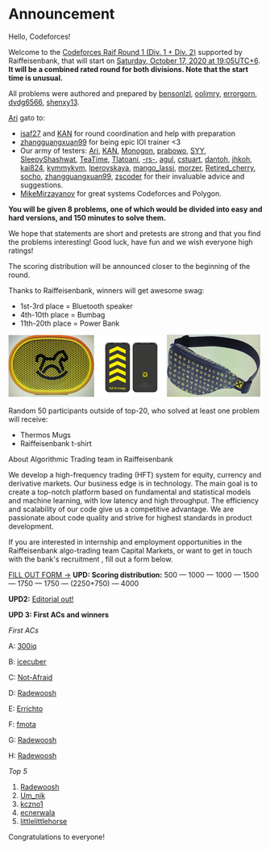 # Announcement

Hello, Codeforces!

Welcome to the [Codeforces Raif Round 1 (Div. 1 + Div. 2)](https://codeforces.com/contest/1428) supported by Raiffeisenbank, that will start on [Saturday, October 17, 2020 at 19:05UTC+6](https://codeforces.com/https://www.timeanddate.com/worldclock/fixedtime.html?day=17&month=10&year=2020&hour=16&min=5&sec=0&p1=166). **It will be a combined rated round for both divisions. Note that the start time is unusual.**

All problems were authored and prepared by [bensonlzl](https://codeforces.com/profile/bensonlzl "Master bensonlzl"), [oolimry](https://codeforces.com/profile/oolimry "Master oolimry"), [errorgorn](https://codeforces.com/profile/errorgorn "Grandmaster errorgorn"), [dvdg6566](https://codeforces.com/profile/dvdg6566 "Grandmaster dvdg6566"), [shenxy13](https://codeforces.com/profile/shenxy13 "Grandmaster shenxy13").

[Ari](https://codeforces.com/profile/Ari "Grandmaster Ari") gato to:

 * [isaf27](https://codeforces.com/profile/isaf27 "International Grandmaster isaf27") and [KAN](https://codeforces.com/profile/KAN "International Grandmaster KAN") for round coordination and help with preparation
* [zhangguangxuan99](https://codeforces.com/profile/zhangguangxuan99 "International Master zhangguangxuan99") for being epic IOI trainer <3
* Our army of testers: [Ari](https://codeforces.com/profile/Ari "Grandmaster Ari"), [KAN](https://codeforces.com/profile/KAN "International Grandmaster KAN"), [Monogon](https://codeforces.com/profile/Monogon "Grandmaster Monogon"), [prabowo](https://codeforces.com/profile/prabowo "Grandmaster prabowo"), [SYY](https://codeforces.com/profile/SYY "Expert SYY"), [SleepyShashwat](https://codeforces.com/profile/SleepyShashwat "Master SleepyShashwat"), [TeaTime](https://codeforces.com/profile/TeaTime "Candidate Master TeaTime"), [Tlatoani](https://codeforces.com/profile/Tlatoani "International Grandmaster Tlatoani"), [-rs-](https://codeforces.com/profile/-rs- "Master -rs-"), [agul](https://codeforces.com/profile/agul "Master agul"), [cstuart](https://codeforces.com/profile/cstuart "Master cstuart"), [dantoh](https://codeforces.com/profile/dantoh "Master dantoh"), [jhkoh](https://codeforces.com/profile/jhkoh "Expert jhkoh"), [kai824](https://codeforces.com/profile/kai824 "Master kai824"), [kymmykym](https://codeforces.com/profile/kymmykym "Expert kymmykym"), [lperovskaya](https://codeforces.com/profile/lperovskaya "Specialist lperovskaya"), [mango_lassi](https://codeforces.com/profile/mango_lassi "International Grandmaster mango_lassi"), [morzer](https://codeforces.com/profile/morzer "Expert morzer"), [Retired_cherry](https://codeforces.com/profile/Retired_cherry "Specialist Retired_cherry"), [socho](https://codeforces.com/profile/socho "International Master socho"), [zhangguangxuan99](https://codeforces.com/profile/zhangguangxuan99 "International Master zhangguangxuan99"), [zscoder](https://codeforces.com/profile/zscoder "International Grandmaster zscoder") for their invaluable advice and suggestions.
* [MikeMirzayanov](https://codeforces.com/profile/MikeMirzayanov "Headquarters, MikeMirzayanov") for great systems Codeforces and Polygon.

**You will be given 8 problems, one of which would be divided into easy and hard versions, and 150 minutes to solve them.**

We hope that statements are short and pretests are strong and that you find the problems interesting! Good luck, have fun and we wish everyone high ratings!

The scoring distribution will be announced closer to the beginning of the round.

Thanks to Raiffeisenbank, winners will get awesome swag:

 * 1st-3rd place = Bluetooth speaker
* 4th-10th place = Bumbag
* 11th-20th place = Power Bank

![3HCumg.md.png](images/00b55231fddf26d9d8e9f02d9f04faa16aa20ec1.png)

Random 50 participants outside of top-20, who solved at least one problem will receive: 

 * Thermos Mugs
* Raiffeisenbank t-shirt

About Algorithmic Trading team in Raiffeisenbank 

We develop a high-frequency trading (HFT) system for equity, currency and derivative markets. Our business edge is in technology. The main goal is to create a top-notch platform based on fundamental and statistical models and machine learning, with low latency and high throughput. The efficiency and scalability of our code give us a competitive advantage. We are passionate about code quality and strive for highest standards in product development.

If you are interested in internship and employment opportunities in the Raiffeisenbank algo-trading team Capital Markets, or want to get in touch with the bank's recruitment , fill out a form below.

  [FILL OUT FORM →](https://codeforces.com/userForm/1b6c5aa3c06b8fb4) **UPD: Scoring distribution:** 500 — 1000 — 1000 — 1500 — 1750 — 1750 — (2250+750) — 4000

**UPD2:** [Editorial out!](Tutorial_(en).md)

**UPD 3: First ACs and winners**

*First ACs* 

A: [300iq](https://codeforces.com/profile/300iq "International Grandmaster 300iq") 

B: [icecuber](https://codeforces.com/profile/icecuber "International Grandmaster icecuber")

C: [Not-Afraid](https://codeforces.com/profile/Not-Afraid "Expert Not-Afraid")

D: [Radewoosh](https://codeforces.com/profile/Radewoosh "Legendary Grandmaster Radewoosh")

E: [Errichto](https://codeforces.com/profile/Errichto "International Grandmaster Errichto")

F: [fmota](https://codeforces.com/profile/fmota "Master fmota")

G: [Radewoosh](https://codeforces.com/profile/Radewoosh "Legendary Grandmaster Radewoosh")

H: [Radewoosh](https://codeforces.com/profile/Radewoosh "Legendary Grandmaster Radewoosh")

*Top 5*

 1. [Radewoosh](https://codeforces.com/profile/Radewoosh "Legendary Grandmaster Radewoosh")
2. [Um_nik](https://codeforces.com/profile/Um_nik "Legendary Grandmaster Um_nik")
3. [kczno1](https://codeforces.com/profile/kczno1 "International Grandmaster kczno1")
4. [ecnerwala](https://codeforces.com/profile/ecnerwala "Legendary Grandmaster ecnerwala")
5. [littlelittlehorse](https://codeforces.com/profile/littlelittlehorse "Grandmaster littlelittlehorse")

Congratulations to everyone!

